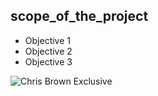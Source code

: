 ## scope_of_the_project

* Objective 1
* Objective 2
* Objective 3

![Chris Brown Exclusive](https://images-na.ssl-images-amazon.com/images/I/51YD7sMMnlL._SX342_.jpg)
